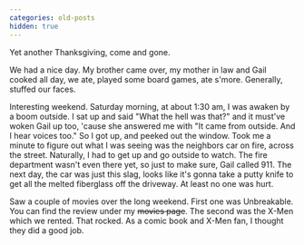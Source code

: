 ```yaml
---
categories: old-posts
hidden: true
---
```


Yet another Thanksgiving, come and gone.

We had a nice day. My brother came over, my mother in law and Gail cooked all day, we ate, played some board games, ate s'more. Generally, stuffed our faces.

Interesting weekend. Saturday morning, at about 1:30 am, I was awaken by a boom outside. I sat up and said "What the hell was that?" and it must've woken Gail up too, 'cause she answered me with "It came from outside. And I hear voices too." So I got up, and peeked out the window. Took me a minute to figure out what I was seeing was the neighbors car on fire, across the street. Naturally, I had to get up and go outside to watch. The fire department wasn't even there yet, so just to make sure, Gail called 911. The next day, the car was just this slag, looks like it's gonna take a putty knife to get all the melted fiberglass off the driveway. At least no one was hurt.

Saw a couple of movies over the long weekend. First one was Unbreakable. You can find the review under my ~~movies page~~. The second was the X-Men which we rented. That rocked. As a comic book and X-Men fan, I thought they did a good job.
